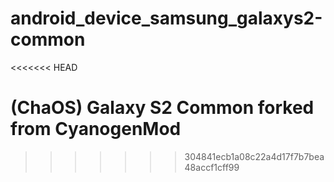 android_device_samsung_galaxys2-common
======================================
<<<<<<< HEAD

(ChaOS) Galaxy S2 Common forked from CyanogenMod 
=======
>>>>>>> 304841ecb1a08c22a4d17f7b7bea48accf1cff99
